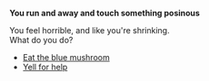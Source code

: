 **You run and away and touch something posinous**

You feel horrible, and like you're shrinking.  
What do you do?

- [Eat the blue mushroom](1-B1.md)
- [Yell for help](./1-C.md)
